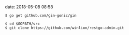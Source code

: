 date: 2018-05-08 08:58

```shell
$ go get github.com/gin-gonic/gin

$ cd $GOPATH/src 
$ git clone https://github.com/winlion/restgo-admin.git
```

